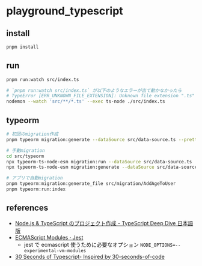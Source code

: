 # playground_typescript

## install

```bash
pnpm install
```

## run

```bash
pnpm run:watch src/index.ts

# `pnpm run:watch src/index.ts` が以下のようなエラーが出て動かなかったら
# TypeError [ERR_UNKNOWN_FILE_EXTENSION]: Unknown file extension ".ts"
nodemon --watch 'src/**/*.ts' --exec ts-node ./src/index.ts
```

## typeorm

```bash
# 初回のmigration作成
pnpm typeorm migration:generate --dataSource src/data-source.ts --pretty src/migration/FirstSchema

# 手動migration
cd src/typeorm
npx typeorm-ts-node-esm migration:run --dataSource src/data-source.ts
npx typeorm-ts-node-esm migration:generate --dataSource src/data-source.ts --pretty src/migration/XXX

# アプリで自動migration
pnpm typeorm:migration:generate_file src/migration/AddAgeToUser
pnpm typeorm:run:index

```

## references

- [Node.js &amp; TypeScript のプロジェクト作成 - TypeScript Deep Dive 日本語版](https://typescript-jp.gitbook.io/deep-dive/nodejs)
- [ECMAScript Modules · Jest](https://jestjs.io/docs/ecmascript-modules)
  - jest で ecmascript 使うために必要なオプション `NODE_OPTIONS=--experimental-vm-modules`
- [30 Seconds of Typescript- Inspired by 30-seconds-of-code](https://decipher.dev/30-seconds-of-typescript/)
